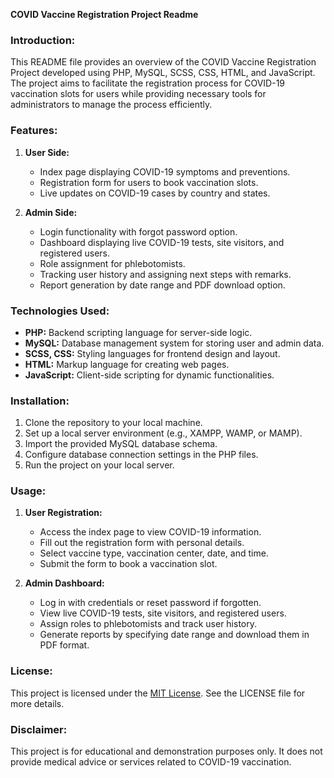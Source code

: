 **COVID Vaccine Registration Project Readme**

### Introduction:
This README file provides an overview of the COVID Vaccine Registration Project developed using PHP, MySQL, SCSS, CSS, HTML, and JavaScript. The project aims to facilitate the registration process for COVID-19 vaccination slots for users while providing necessary tools for administrators to manage the process efficiently.

### Features:
1. **User Side:**
    - Index page displaying COVID-19 symptoms and preventions.
    - Registration form for users to book vaccination slots.
    - Live updates on COVID-19 cases by country and states.

2. **Admin Side:**
    - Login functionality with forgot password option.
    - Dashboard displaying live COVID-19 tests, site visitors, and registered users.
    - Role assignment for phlebotomists.
    - Tracking user history and assigning next steps with remarks.
    - Report generation by date range and PDF download option.

### Technologies Used:
- **PHP:** Backend scripting language for server-side logic.
- **MySQL:** Database management system for storing user and admin data.
- **SCSS, CSS:** Styling languages for frontend design and layout.
- **HTML:** Markup language for creating web pages.
- **JavaScript:** Client-side scripting for dynamic functionalities.

### Installation:
1. Clone the repository to your local machine.
2. Set up a local server environment (e.g., XAMPP, WAMP, or MAMP).
3. Import the provided MySQL database schema.
4. Configure database connection settings in the PHP files.
5. Run the project on your local server.

### Usage:
1. **User Registration:**
   - Access the index page to view COVID-19 information.
   - Fill out the registration form with personal details.
   - Select vaccine type, vaccination center, date, and time.
   - Submit the form to book a vaccination slot.

2. **Admin Dashboard:**
   - Log in with credentials or reset password if forgotten.
   - View live COVID-19 tests, site visitors, and registered users.
   - Assign roles to phlebotomists and track user history.
   - Generate reports by specifying date range and download them in PDF format.

### License:
This project is licensed under the [MIT License](https://opensource.org/licenses/MIT). See the LICENSE file for more details.

### Disclaimer:
This project is for educational and demonstration purposes only. It does not provide medical advice or services related to COVID-19 vaccination.
